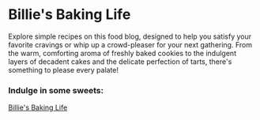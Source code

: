 # Billie's Baking Life

Explore simple recipes on this food blog, designed to help you  satisfy your favorite cravings or whip up a crowd-pleaser for your next gathering. From the warm, comforting aroma of freshly baked cookies to the indulgent layers of decadent cakes and the delicate perfection of tarts, there's something to please every palate!

### Indulge in some sweets: 

[Billie's Baking Life](https://billiesbakinglife.com{:target="_blank"})
